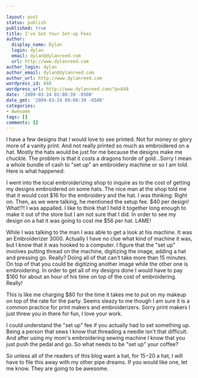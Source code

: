 ```yaml
---

layout: post
status: publish
published: true
title: I've Got Your Set-up Fees
author:
  display_name: Dylan
  login: dylan
  email: dylan@dylanreed.com
  url: http://www.dylanreed.com
author_login: dylan
author_email: dylan@dylanreed.com
author_url: http://www.dylanreed.com
wordpress_id: 848
wordpress_url: http://www.dylanreed.com/?p=848
date: '2009-03-24 01:00:39 -0500'
date_gmt: '2009-03-24 09:00:39 -0500'
categories:
- Awesome
tags: []
comments: []
---
```


I have a few designs that I would love to see printed. Not for money or glory more of a vanity print. And not really printed so much as embroidered on a hat. Mostly the hats would be just for me because the designs make me chuckle. The problem is that it costs a dragons horde of gold…Sorry I mean a whole bundle of cash to "set up" an embroidery machine or so I am told. Here is what happened:

I went into the local embroiderizing shop to inquire as to the cost of getting my designs embroidered on some hats. The nice man at the shop told me that it would cost $16 for the embroidery and the hat. I was thinking: Right on. Then, as we were talking, he mentioned the setup fee. $40 per design! What!?! I was appalled. I like to think that I held it together long enough to make it out of the store but I am not sure that I did. In order to see my design on a hat it was going to cost me $56 per hat. LAME!

While I was talking to the man I was able to get a look at his machine. It was an Embroiderizer 3000. Actually I have no clue what kind of machine it was, but I know that it was hooked to a computer. I figure that the "set up" involves putting thread on the machine, digitizing the image, adding a hat and pressing go. Really? Doing all of that can't take more than 15 minutes. On top of that you could be digitizing another image while the other one is embroidering. In order to get all of my designs done I would have to pay $160 for about an hour of his time on top of the cost of embroidering. Really!

This is like me charging $80 for the time it takes me to put on my makeup on top of the rate for the party. Seems sleazy to me though I am sure it is a common practice for print makers and embroiderizers. Sorry print makers I just threw you in there for fun, I love your work.

I could understand the "set up" fee if you actually had to set something up. Being a person that sews I know that threading a needle isn't that difficult. And after using my mom's embroidering sewing machine I know that you just push the pedal and go. So what needs to be "set up" your coffee?

So unless all of the readers of this blog want a hat, for $15-$20 a hat, I will have to file this away with my other pipe dreams. If you would like one, let me know. They are going to be awesome. 
